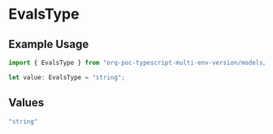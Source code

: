 # EvalsType

## Example Usage

```typescript
import { EvalsType } from "orq-poc-typescript-multi-env-version/models/operations";

let value: EvalsType = "string";
```

## Values

```typescript
"string"
```